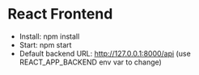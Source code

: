 # React Frontend
- Install: npm install
- Start: npm start
- Default backend URL: http://127.0.0.1:8000/api (use REACT_APP_BACKEND env var to change)
